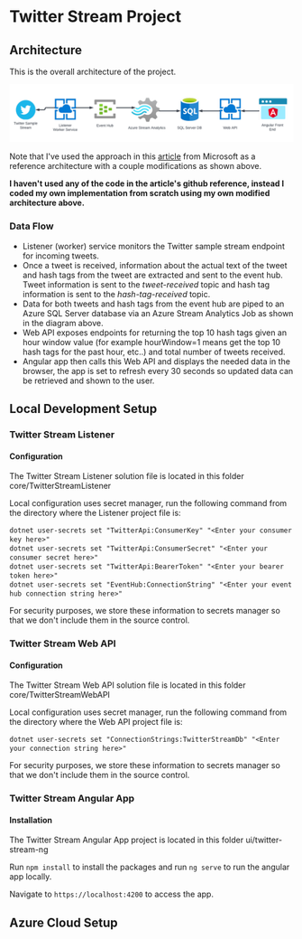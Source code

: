 # Twitter Stream Project

## Architecture
This is the overall architecture of the project.

![Architecture diagram](/images/architecture_diagram.png "Architecture diagram")

Note that I've used the approach in this [article](https://learn.microsoft.com/en-us/azure/stream-analytics/stream-analytics-twitter-sentiment-analysis-trends) from Microsoft as a reference architecture with a couple modifications as shown above.

**I haven't used any of the code in the article's github reference, instead I coded my own implementation from scratch using my own modified architecture above.**

### Data Flow
- Listener (worker) service monitors the Twitter sample stream endpoint for incoming tweets.
- Once a tweet is received, information about the actual text of the tweet and hash tags from the tweet are extracted and sent to the event hub. Tweet information is sent to the *tweet-received* topic and hash tag information is sent to the *hash-tag-received* topic.
- Data for both tweets and hash tags from the event hub are piped to an Azure SQL Server database via an Azure Stream Analytics Job as shown in the diagram above. 
- Web API exposes endpoints for returning the top 10 hash tags given an hour window value (for example hourWindow=1 means get the top 10 hash tags for the past hour, etc..) and total number of tweets received.
- Angular app then calls this Web API and displays the needed data in the browser, the app is set to refresh every 30 seconds so updated data can be retrieved and shown to the user.


## Local Development Setup
### Twitter Stream Listener 
#### Configuration
The Twitter Stream Listener solution file is located in this folder core/TwitterStreamListener

Local configuration uses secret manager, run the following command from the directory where the Listener project file is:
```
dotnet user-secrets set "TwitterApi:ConsumerKey" "<Enter your consumer key here>"
dotnet user-secrets set "TwitterApi:ConsumerSecret" "<Enter your consumer secret here>"
dotnet user-secrets set "TwitterApi:BearerToken" "<Enter your bearer token here>"
dotnet user-secrets set "EventHub:ConnectionString" "<Enter your event hub connection string here>"
```

For security purposes, we store these information to secrets manager so that we don't include them in the source control.

### Twitter Stream Web API
#### Configuration
The Twitter Stream Web API solution file is located in this folder core/TwitterStreamWebAPI

Local configuration uses secret manager, run the following command from the directory where the Web API project file is:
```
dotnet user-secrets set "ConnectionStrings:TwitterStreamDb" "<Enter your connection string here>"
```

For security purposes, we store these information to secrets manager so that we don't include them in the source control.

### Twitter Stream Angular App
#### Installation
The Twitter Stream Angular App project is located in this folder ui/twitter-stream-ng

Run `npm install` to install the packages and run `ng serve` to run the angular app locally.

Navigate to `https://localhost:4200` to access the app.

## Azure Cloud Setup
